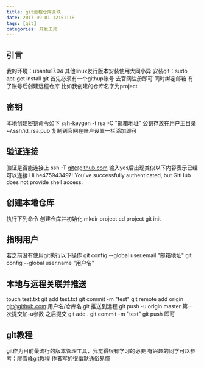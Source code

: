 ```yaml
---
title: git远程仓库关联
date: 2017-09-01 12:51:18
tags: [git]
categories: 开发工具
---
```

## 引言
我的环境：ubantu17.04 其他linux发行版本安装使用大同小异 
安装git：sudo apt-get install git
首先必须有一个githup账号 去官网注册即可 同时绑定邮箱 
有了账号后创建远程仓库 比如我创建的仓库名字为project

## 密钥
本地创建密钥命令如下
ssh-keygen -t rsa -C "邮箱地址"
公钥存放在用户主目录 ~/.ssh/id_rsa.pub 
复制到官网在账户设置一栏添加即可

## 验证连接
验证是否能连接上
ssh -T git@github.com
输入yes后出现类似以下内容表示已经可以连接
Hi he475943497! You've successfully authenticated, but GitHub does not provide shell access.

## 创建本地仓库
执行下列命令
创建仓库并初始化
mkdir project
cd project
git init

## 指明用户
若之前没有使用git执行以下操作
git config --global user.email "邮箱地址"
git config --global user.name "用户名"
 
## 本地与远程关联并推送
touch test.txt 
git add test.txt
git commit -m "test"
git remote add origin git@github.com:用户名/仓库名.git
推送到远程
git push -u origin master 第一次提交加-u参数
之后提交
git add .  git commit -m "test"   git push 即可

## git教程
git作为目前最流行的版本管理工具，我觉得很有学习的必要
有兴趣的同学可以参考：[廖雪峰git教程](https://www.liaoxuefeng.com/wiki/0013739516305929606dd18361248578c67b8067c8c017b000)
作者写的很幽默通俗易懂















